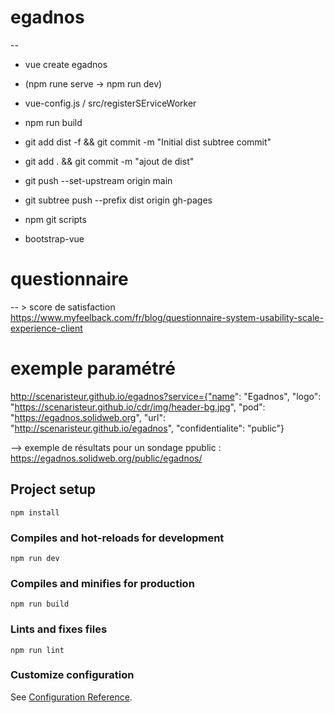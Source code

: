 # egadnos

--
- vue create egadnos
- (npm rune serve -> npm run dev)
- vue-config.js / src/registerSErviceWorker
- npm run build
- git add dist -f && git commit -m "Initial dist subtree commit"

- git add . && git commit -m "ajout de dist"
- git push --set-upstream origin main
- git subtree push --prefix dist origin gh-pages
- npm git scripts

- bootstrap-vue


# questionnaire
-- > score de satisfaction https://www.myfeelback.com/fr/blog/questionnaire-system-usability-scale-experience-client


# exemple paramétré
http://scenaristeur.github.io/egadnos?service={"name": "Egadnos", "logo": "https://scenaristeur.github.io/cdr/img/header-bg.jpg", "pod": "https://egadnos.solidweb.org", "url": "http://scenaristeur.github.io/egadnos", "confidentialite": "public"}

--> exemple de résultats pour un sondage ppublic : https://egadnos.solidweb.org/public/egadnos/

## Project setup
```
npm install
```

### Compiles and hot-reloads for development
```
npm run dev
```

### Compiles and minifies for production
```
npm run build
```

### Lints and fixes files
```
npm run lint
```

### Customize configuration
See [Configuration Reference](https://cli.vuejs.org/config/).
